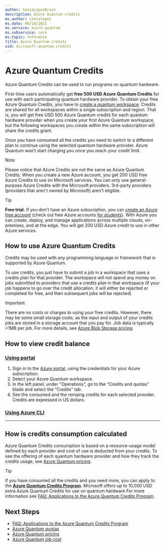 ```yaml
---
author: SoniaLopezBravo
description: Azure Quantum credits
ms.author: sonialopez
ms.date: 06/14/2022
ms.service: azure-quantum
ms.subservice: core
ms.topic: reference
title: Azure Quantum credits
uid: microsoft.quantum.credits
---
```


# Azure Quantum Credits

Azure Quantum Credits can be used to run programs on quantum hardware. 

First-time users automatically get **free 500 USD Azure Quantum Credits** for use with each participating quantum hardware provider. To obtain your free Azure Quantum Credits, you have to [create a quantum workspace](xref:microsoft.quantum.how-to.workspace).
Credits are shared for all workspaces within a single subscription and region. That is, you will get free USD 500 Azure Quantum credits for each quantum hardware provider when you create your first Azure Quantum workspace, but the following workspaces you create within the same subscription will share the credits grant.

Once you have consumed all the credits you need to switch to a different plan to continue using the selected quantum hardware provider. Azure Quantum won’t start charging you once you reach your credit limit.

> [!NOTE]
> Please notice that Azure Credits are not the same as Azure Quantum Credits. When you create a new Azure account, you get 200 USD free Azure Credits to use on Microsoft services. You can only use general-purpose Azure Credits with the Microsoft providers. 3rd-party providers (providers that aren't owned by Microsoft) aren't eligible.

> [!Tip]
> **Free trial.** If you don’t have an Azure subscription, you can [create an Azure free account](https://azure.microsoft.com/free/?WT.mc_id=A261C142F) (check out free Azure accounts [for students](https://azure.microsoft.com/free/students/)). With Azure you can create, deploy, and manage applications across multiple clouds, on-premises, and at the edge. You will get 200 USD Azure credit to use in other Azure services. 

## How to use Azure Quantum Credits

Credits may be used with any programming language or framework that is supported by Azure Quantum. 

To use credits, you just have to submit a job in a workspace that uses a credits plan for that provider. The workspace will not spend any money on jobs submitted to providers that use a credits plan in that workspace (if your job happens to go over the credit allocation, it will either be rejected or completed for free, and then subsequent jobs will be rejected) 


> [!IMPORTANT]
> There are no costs or charges to using your free credits. However, there may be some small storage costs, as the input and output of your credits jobs are stored in a storage account that you pay for. Job data is typically <1MB per job. 
> For more details, see [Azure Blob Storage pricing](https://azure.microsoft.com/pricing/details/storage/blobs/).

## How to view credit balance 

### [Using portal](#tab/tabid-portal)

1. Sign in to the [Azure portal](https://portal.azure.com), using the credentials for your Azure subscription.
2. Select your Azure Quantum workspace.
3. In the left panel, under "Operations", go to the “Credits and quotas” blade and select the “Credits” tab. 
4. See the consumed and the remaing credits for each selected provider. Credits are expressed in US dollars. 


### [Using Azure CLI](#tab/tabid-cli)


***

## How is credits consumption calculated

Azure Quantum Credits consumption is based on a resource-usage model defined by each provider and cost of use is deducted from your credits. To see the offering of each quantum hardware provider and how they track the credits usage, see [Azure Quantum pricing](xref:microsoft.quantum.providers-pricing).

> [!TIP]
> If you have consumed all the credits and you need more, you can apply to the [**Azure Quantum Credits Program**](https://aka.ms/aq/credits). Microsoft offers up to 10,000 USD extra Azure Quantum Credits for use on quantum hardware For more information see [FAQ: Applications to the Azure Quantum Credits Program](xref:microsoft.quantum.credits.credits-faq).

## Next Steps

- [FAQ: Applications to the Azure Quantum Credits Program](xref:microsoft.quantum.credits.credits-faq)
- [Azure Quantum quotas](microsoft.quantum.quotas)
- [Azure Quantum pricing](xref:microsoft.quantum.providers-pricing)
- [Azure Quantum job cost](xref:microsoft.quantum.azure.job-costs)
